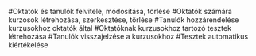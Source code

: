 #Oktatók és tanulók felvitele, módosítása, törlése
#Oktatók számára kurzosok létrehozása, szerkesztése, törlése
#Tanulók hozzárendelése kurzusokhoz oktatók által
#Oktatóknak kurzusokhoz tartozó tesztek létrehozása
#Tanulók visszajelzése a kurzusokhoz
#Tesztek automatikus kiértékelése
